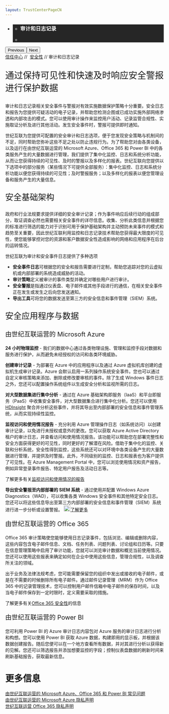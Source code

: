 ```yaml
---
layout: TrustCenterPageCN
---
```

<div class="row-fluid">
   <div class="span">
      <div>
         <div id="HeroWrapper" data-cols="1" data-view1="1" data-view2="1" data-view3="1" data-view4="1" class="row-fluid wider hero grid-container">
            <div class="span bp0-col-1-1 bp1-col-1-1 bp2-col-1-1 bp3-col-1-1">
               <div bi:type="slideshow" class="slideshow slideshow-hero hero" xmlns:bi="urn:schemas-microsoft-com:mscom:bi">
                  <ul bi:type="list" class="slides">
                     <li id="slide-1" bi:index="0" selectBi="">
                        <div class="heroitem light-foreground" bi:type="heroitem">
                           <div class="media" bi:parenttitle="t1">
                              <a href="" bi:track="False" bi:titleflag="t1" bi:index="0">
                                 <div data-picture="" data-alt="You are in control of your data" data-disable-swap-below="">
                                    <div data-src="https://c.s-microsoft.com/en-us/CMSImages/MS_TrustCenter_Privacy_Header.jpg?version=dc9c5b9b-c334-7922-892a-15c2cd65053d"></div>
                                    <noscript></noscript>
                                 </div>
                              </a>
                           </div>
                           <div class="text" bi:type="cta">
                              <div class="text-container">
                                 <div class="box" style="background: rgba(0,0,0,.85); color: #FFFFFF;">
                                    <ul bi:type="list" class="headerCaption subpageHeaderCaption">
                                       <li class="box-title">
                                          <h3 class="box-title" bi:type="title" bi:title="t1" style="color: #FFFFFF;">审计和日志记录</h3>
                                       </li>
                                       <li class="box-actions box-description"><a target="_self" class="mscom-link" href=""></a></li>
                                    </ul>
                                 </div>
                              </div>
                           </div>
                        </div>
                     </li>
                  </ul>
                  <div class="navigation international" bi:track="false">
                     <div class="grid-container settop" data-title-text="Go To Slide "></div>
                  </div>
                  <div class="prev-next" bi:track="false"><button class="prev"><span class="icon-left" aria-hidden="true"></span><span class="screen-reader-text">Previous</span></button><button class="next"><span class="icon-right" aria-hidden="true"></span><span class="screen-reader-text">Next</span></button></div>
                  <div id="play-pause" class="play-pause" style="display:none">
                     <div class="pause"><button id="pauseButton" class="pause_button"><span class="icon-pause" aria-hidden="true"></span><span class="screen-reader-text">Pause</span></button></div>
                     <div class="play"><button id="playButton" class="play_button"><span class="icon-play" aria-hidden="true"></span><span class="screen-reader-text">Play</span></button></div>
                  </div>
               </div>
            </div>
         </div>
         <div id="BreadcrumbWrapper" data-cols="1" data-view1="1" data-view2="1" data-view3="1" data-view4="1" class="row-fluid grid-container mscom-grid-container breadcrumbs">
            <div class="span bp0-col-1-1 bp1-col-1-1 bp2-col-1-1 bp3-col-1-1"><a target="_self" class="mscom-link" href="../default-cn.html">信任中心</a> // 
               <a target="_self" class="mscom-link" href="../security/default-cn.html">安全性</a> // 审计和日志记录
            </div>
         </div>
         <div id="ContentWrapper" data-cols="2" data-view1="1" data-view2="2" data-view3="2" data-view4="2" class="row-fluid subpageBody">
            <div class="span bp0-col-1-1 bp2-col-2-1 bp3-col-2-1 bp1-col-2-2">
               <p style="font-size:28px;font-weight:500;">通过保持可见性和快速及时响应安全警报进行保护数据</p>
               <p>审计和日志记录相关安全事件与警报对有效实施数据保护策略十分重要。安全日志和报告为您提供可疑活动的电子记录，并帮助您检测企图或已成功实施外部网络渗透和内部攻击的模式。您可以使用审计操作来监控用户活动、记录监管合规性、实施取证分析及进行其他活动。发生安全事件时，警报可提供即时通知。</p>
               <p>世纪互联为您提供可配置的安全审计和日志选项，便于您发现安全策略与机制间的不足，同时帮助您弥补这些不足之处以防止违规行为。为了帮助您对由各类设备，以及运行在由世纪互联运营的 Microsoft Azure、Office 365 和 Power BI 中的各类服务产生的大量数据进行管理，我们提供了集中化监控、日志和系统分析功能，从而让您获得持续的可见性、及时的警报以及多样化的报表。世纪互联向您提供以下选项中的部分服务（某些情况下可提供全部服务）：集中化监控、日志和系统分析功能以便您获得持续的可见性；及时警报服务；以及多样化的报表以便您管理设备和服务产生的大量信息。 
               </p>
                  <p style="font-size:26px;font-weight:500;">安全基础架构</p>
                  <p>政府和行业法规要求提供详细的安全审计记录；作为事件响应后续行动的组成部分，取证调查必然也需要相关安全事件的详尽信息。收集、分析此类信息并根据您的标准进行筛选的能力对于识别可用于保护基础架构并主动预防未来事件的模式和趋势至关重要，因此世纪互联利用监控和日志记录技术帮助您获得最大限度的可见性，使您能够掌控对您的资源和客户数据安全性造成影响的网络和应用程序在后台的运转情况。</p>
                  <p>世纪互联为审计和安全事件日志提供了多种选项</p>
                  <ul style="list-style-type:disc">
                     <li><b>安全事件日志</b>可根据您的安全和报告需要进行定制，帮助您追踪对您的云虚拟机或内部部署的系统造成威胁的活动。</li>
                     <li><b>审计策略</b>定义被审计的事件类型并确定对哪些用户进行审计。 </li>
                     <li><b>安全警报</b>是指通过仪表盘、电子邮件或其他手段进行的通信，在相关安全事件正在发生或发生之后向您发送通知。</li>
                     <li><b>导出工具</b>可将您的数据发送至第三方的安全信息和事件管理（SIEM）系统。</li>
                  </ul>
                 <p style="font-size:26px;font-weight:500;">安全应用程序与数据</p>
                     <p style="font-size:20px">由世纪互联运营的 Microsoft Azure</p>
                     <p><strong>24 小时物理监控</strong> - 我们的数据中心通过各类物理设施、管理和监控手段对数据和服务进行保护，从而避免未经授权的访问和各类环境威胁。</p>
                     <p><strong>创建审计记录</strong> - 为部署在 Azure 中的应用程序以及通过 Azure 虚拟机库创建的虚拟机生成审计记录。Azure 会默认启用一系列操作系统安全事件。您也可以通过自定义审核策略来添加、删除或修改要审核的事件。除了生成 Windows 事件日志之外，您还可以配置操作系统组件以生成安全分析和监视所需的日志。
                     </p>
                     <p><strong>对大型数据集进行集中分析</strong> - 通过在 Azure 基础架构即服务（IaaS）和平台即服务（PaaS）中收集安全事件，对大型数据集合进行集中化分析。您还可以使用<a target="_self" class="mscom-link withArrow" href="https://www.azure.cn/home/features/hdinsight/" style="display:inline"> HDInsight</a> 聚合并分析这些事件，并将其导出至内部部署的安全信息和事件管理系统，从而实现持续性监控。
                     </p>
                     <p><strong>监视访问和使用情况报告</strong> - 充分利用 Azure 管理操作日志（如系统访问）以创建审计记录，以免进行未授权或意外的更改。您可以获取 Azure Active Directory 租户的审计日志，并查看访问和使用情况报告。该功能可以帮助您在部署完整性和安全方面获得更好的可见性，同时更好的了解潜在风险。借助于集中化的监控、关联和分析系统，安全性得到监控，这些系统还可以对环境中各类设备产生的大量数据进行管理，并提供及时警报。此外，不同级别的监控、日志和报表也为客户提供了可见性。在 Azure Management Portal 中，您可以浏览使用情况和资产报告，例如异常登录事件报告、特定用户报告及活动日志等。</p>
                     <p>了解更多有关<a href="https://www.azure.cn/documentation/articles/best-practices-monitoring/">监视访问和使用情况的报告</a></p>
                     <p><strong>导出安全警报至内部部署的 SIEM 系统</strong> - 通过使用并配置 Windows Azure Diagnostics（WAD），可以收集各类 Windows 安全事件和其他特定安全日志。您还可以将这些信息导出至第三方内部部署的安全信息和事件管理（SIEM）系统进行进一步分析或设置警报。
                        <a target="_self" class="mscom-link withArrow" href="https://www.azure.cn/documentation/articles/monitoring-stream-activity-logs-event-hubs/"><img src="https://c.s-microsoft.com/en-us/CMSImages/Arrow-nobg.png?version=4af37876-de78-d419-6f89-7890a74d4158" class="mscom-image" alt="Arrow | Navigate To Encryption" width="21" height="19">了解更多</a>
                     </p>
                     <p style="font-size:20px">由世纪互联运营的 Office 365</p>
                     <p>Office 365 审计策略使您能够使用日志记录事件，包括浏览、编辑或删除内容，这些内容包含电子邮件信息、文档、任务列表、问题列表、讨论组和日历等。只要在信息管理策略中启用了审计功能，您就可以浏览审计数据和概览当前使用情况。您还可以使用这些报表来确定如何在企业中使用这些信息，管理合规性，以及调查所关注的领域。</p>
                     <p>出于业务及法律法规考虑，您可能需要保留您的组织中发出或接收的电子邮件，或是在不需要的时候删除所有电子邮件。通过邮件记录管理（MRM）作为 Office 365 中的记录管理技术，您可以控制用户邮件信箱中电子邮件的保存时间，以及当电子邮件保存到一定时限时，定义需要采取的措施。
                     </p>
                     <p>了解更多有关<a href="../../file/Office-365-Security-and-Compliance-CN.pdf">Office 365 安全性</a>的信息</p>
                     <p style="font-size:20px">由世纪互联运营的 Power BI</p>
                     <p>您可利用 Power BI 的 Azure 审计日志内容包对 Azure 服务的审计日志进行分析和构想。您可以使用 Power BI 获取 Azure 数据，构建即用的显示板，并根据该数据创建报告。随后您便可以在一个地方查看所有数据，并对其进行分析以获得新的见解。您还可以筛选报告并添加想要监控的字段；控制仪表盘数据的刷新时间来刷新基础报告，获取最新信息。</p>
                 </div>
            <div class="span bp0-col-1-1 bp2-col-2-1 bp3-col-2-1 bp1-col-2-2 bp0-clear bp1-clear">
               <div id="SideBarWrapper" data-cols="1" data-view1="1" data-view2="1" data-view3="1" data-view4="1" class="row-fluid">
                  <div id="HelpfulInformation" class="span bp0-col-1-1 bp1-col-1-1 bp2-col-1-1 bp3-col-1-1">
                     <h1>更多信息</h1>
                     <label><a target="_self" class="mscom-link" href="../resources/FAQ-cn.html">由世纪互联运营的 Microsoft Azure、Office 365 和 Power BI 常见问题</a></label><br/>
                     <label><a target="_self" class="mscom-link" href="https://www.azure.cn/support/legal/privacy-statement/">由世纪互联运营的 Microsoft Azure 隐私声明</a></label><br/>
                     <label><a target="_self" class="mscom-link" href="http://www.21vbluecloud.com/office365/O365-Privacy/">世纪互联运营 Office 365 隐私声明 </a></label><br/>
                  </div>
               </div>
            </div>
         </div>
      </div>
   </div>
</div>
<div class="row-fluid" data-view4="1" data-view3="1" data-view2="1" data-view1="1" data-cols="1">
   <div class="span bp0-col-1-1 bp1-col-1-1 bp2-col-1-1 bp3-col-1-1"></div>
</div>